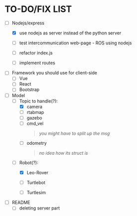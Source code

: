 # TO-DO/FIX LIST

- [ ] Nodejs/express
  - [x] use nodejs as server instead of the python server
  - [ ] test intercommunication web-page - ROS using nodejs
  - [ ] refactor index.js
  - [ ] implement routes
  

- [ ] Framework you should use for client-side
  - [ ] Vue
  - [ ] React
  - [ ] Bootstrap
 
 - [ ] Model
   - [ ] Topic to handle(?):
      - [x] camera
      - [ ] rtabmap
      - [ ] gazebo
      - [ ] cmd_vel
          > *you might have to split up the msg*        
       - [ ] odometry
          > *no idea how its struct is*
   - [ ]  Robot(?):
      - [x] Leo-Rover
      - [ ] Turtlebot
      - [ ] Turtlesim  


- [ ] README 
  - [ ] deleting server part
